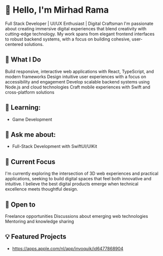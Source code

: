 # 👋 Hello, I'm Mirhad Rama
Full Stack Developer | UI/UX Enthusiast | Digital Craftsman
I'm passionate about creating immersive digital experiences that blend creativity with cutting-edge technology. My work spans from elegant frontend interfaces to robust backend systems, with a focus on building cohesive, user-centered solutions.
## 🚀 What I Do

Build responsive, interactive web applications with React, TypeScript, and modern frameworks
Design intuitive user experiences with a focus on accessibility and engagement
Develop scalable backend systems using Node.js and cloud technologies
Craft mobile experiences with Swift and cross-platform solutions

## 🌱 Learning:
- Game Development
  
## 💬 Ask me about:
- Full-Stack Development with SwiftUI/UIKit
  
## 🌟 Current Focus
I'm currently exploring the intersection of 3D web experiences and practical applications, seeking to build digital spaces that feel both innovative and intuitive. I believe the best digital products emerge when technical excellence meets thoughtful design.

## 🤝 Open to

Freelance opportunities
Discussions about emerging web technologies
Mentoring and knowledge sharing

## 💡 Featured Projects
- https://apps.apple.com/nl/app/invoquik/id6477868904
